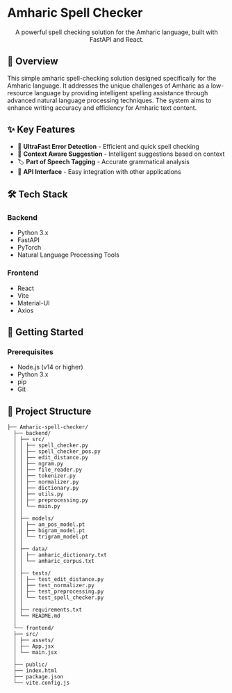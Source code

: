 # Amharic Spell Checker

<p align="center">
  A powerful spell checking solution for the Amharic language, built with FastAPI and React.
</p>

## 🌟 Overview

This simple amharic spell-checking solution designed specifically for the Amharic language. It addresses the unique challenges of Amharic as a low-resource language by providing intelligent spelling assistance through advanced natural language processing techniques. The system aims to enhance writing accuracy and efficiency for Amharic text content.

## ✨ Key Features

- 🚀 **UltraFast Error Detection** - Efficient and quick spell checking
- 🧠 **Context Aware Suggestion** - Intelligent suggestions based on context
- 🏷️ **Part of Speech Tagging** - Accurate grammatical analysis
- 🔌 **API Interface** - Easy integration with other applications

## 🛠️ Tech Stack

### Backend
- Python 3.x
- FastAPI
- PyTorch
- Natural Language Processing Tools

### Frontend
- React
- Vite
- Material-UI
- Axios

## 🚀 Getting Started

### Prerequisites

- Node.js (v14 or higher)
- Python 3.x
- pip
- Git
## 📁 Project Structure
```
├── Amharic-spell-checker/
  ├── backend/
  │ ├── src/
  │ │ ├── spell_checker.py
  │ │ ├── spell_checker_pos.py
  │ │ ├── edit_distance.py
  │ │ ├── ngram.py
  │ │ ├── file_reader.py
  │ │ ├── tokenizer.py
  │ │ ├── normalizer.py
  │ │ ├── dictionary.py
  │ │ ├── utils.py
  │ │ ├── preprocessing.py
  │ │ └── main.py
  │ │
  │ ├── models/
  │ │ ├── am_pos_model.pt
  │ │ ├── bigram_model.pt
  │ │ └── trigram_model.pt
  │ │
  │ ├── data/
  │ │ ├── amharic_dictionary.txt
  │ │ └── amharic_corpus.txt
  │ │
  │ ├── tests/
  │ │ ├── test_edit_distance.py
  │ │ ├── test_normalizer.py
  │ │ ├── test_preprocessing.py
  │ │ └── test_spell_checker.py
  │ │
  │ ├── requirements.txt
  │ └── README.md
  │
  └── frontend/
  ├── src/
  │ ├── assets/
  │ ├── App.jsx
  │ └── main.jsx
  │
  ├── public/
  ├── index.html
  ├── package.json
  └── vite.config.js
```